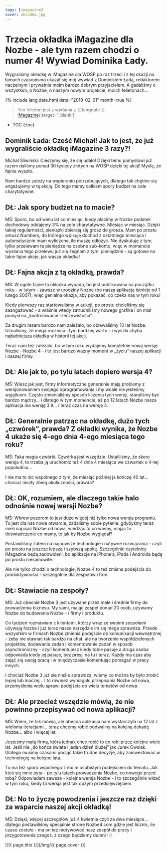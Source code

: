 ```yaml
---
tags: [imagazine]
cover: okladka.jpg
---
```


# Trzecia okładka iMagazine dla Nozbe - ale tym razem chodzi o numer 4! Wywiad Dominika Łady.

Wygraliśmy okładkę w iMagazine dla WOŚP po raz trzeci i z tej okazji na łamach czasopisma ukazał się mój wywiad z Dominikiem Ładą, redaktorem naczelnym i prywatnie moim bardzo dobrym przyjacielem. A gadaliśmy o wszystkim, o Nozbe, o naszym nowym projekcie, moich felietonach...

<!--More-->

{% include lang.date.html date="2019-02-01" month=true %}

> Ten felieton jest z wydania z {{ langdate }} [iMagazine](https://imagazine.pl){:target='_blank'}

* TOC
{:toc}

## Dominik Łada: Cześć Michał! Jak to jest, że już wygraliście okładkę iMagazine 3 razy?!

Michał Śliwiński: Cieszymy się, że się udało! Dzięki temu pomysłowi już razem daliśmy ponad 30 tysięcy złotych na WOŚP dzięki tej akcji! Myślę, że fajnie wyszło.

Nam bardzo zależy na wspieraniu potrzebujących, dlatego tak chętnie się angażujemy w tę akcję. Do tego mamy całkiem spory budżet na cele charytatywne.

## DŁ: Jak spory budżet na to macie?

MŚ: Sporo, bo od wielu lat co miesiąc, kiedy płacimy w Nozbe podatek dochodowy oddajemy 3% na cele charytatywne. Miesiąc w miesiąc. Dzięki takiej regularności, pieniążki zbierają się grosz do grosza. Mam po prostu arkusz Numbers, do którego wpisuję dochód z ostatniego miesiąca i automatycznie mam wyliczone, ile muszę odłożyć. Nie dyskutuję z tym, tylko przelewam te pieniądze na osobne sub-konto, więc w momencie wysłania tego przelewu już się żegnam z tymi pieniędzmi - są gotowe na takie fajne akcje, jak wasza okładka!

## DŁ: Fajna akcja z tą okładką, prawda?

MŚ: W ogóle fajnie ta okładka wypada, bo jest publikowana na początku roku - w lutym - zawsze w urodziny Nozbe (bo nasza aplikacja istnieje od 1 lutego 2007), więc genialna okazja, aby pokazać, co czeka nas w tym roku!

Kiedy pierwszy raz startowaliśmy w aukcji, po prostu chcieliśmy się zaangażować - a właśnie wtedy zatrudniliśmy nowego grafika i on miał pomysł na „kontrolowanie rzeczywistości”.

Za drugim razem bardzo nam zależało, bo oblewaliśmy 10 lat Nozbe. Uznaliśmy, że mega rocznica i tym bardziej warto - i wyszła chyba najładniejsza okładka w historii tej akcji.

Teraz nam też zależało, bo w tym roku wydajemy kompletnie nową wersję Nozbe - Nozbe 4 - i to jest bardzo ważny moment w „życiu” naszej aplikacji i naszej firmy.

## DŁ: Ale jak to, po tylu latach dopiero wersja 4?

MŚ: Wiesz jak jest, firmy informatyczne generalnie mają problemy z wersjonowaniem swojego oprogramowania i my wcale nie jesteśmy wyjątkiem. Często zmienialiśmy sposób liczenia tych wersji, staraliśmy być bardzo mądrzy... i dlatego w tym momencie, aż po 12 latach Nozbe nasza aplikacja ma wersję 3.9... i teraz czas na wersję 4.

## DŁ: Generalnie patrząc na okładkę, dużo tych „czwórek”, prawda? Z okładki wynika, że Nozbe 4 ukaże się 4-ego dnia 4-ego miesiąca tego roku?

MŚ: Taka magia czwórki. Czwórka jest wszędzie. Ustaliliśmy, że skoro wersja 4, to trzeba ją uruchomić też 4 dnia 4 miesiąca we czwartek o 4-tej popołudniu...

I nie ma to nic wspólnego z tym, że miesiąc później ja kończę 40 lat... chociaż niezły zbieg okoliczności, prawda?

## DŁ: OK, rozumiem, ale dlaczego takie halo odnośnie nowej wersji Nozbe?

MŚ: Wbrew pozorom to jest dużo więcej niż tylko nowa wersja programu. To jest dla nas nowe otwarcie, zadaliśmy sobie pytanie: gdybyśmy teraz mieli napisać Nozbe od nowa, wiedząc to co wiemy, mając to doświadczenie co mamy, to jak by Nozbe wyglądał?

Postawiliśmy zatem na najnowsze technologie i natywne rozwiązania - czyli po prostu na jeszcze lepszą i szybszą appkę. Szczególnie czytelnicy iMagazine będą zadowoleni, bo aplikacje na iPhone’a, iPada i Androida będą po prostu niesamowite.

Ale nie tylko chodzi o technologie, Nozbe 4 to też zmiana podejścia do produktywności - szczególnie dla zespołów i firm.

## DŁ: Stawiacie na zespoły?

MŚ: Już obecnie Nozbe 3 jest używane przez małe i średnie firmy do prowadzenia biznesu. My sami, mając zespół ponad 20 osób, używamy Nozbe do budowania Nozbe - i firmy i produktu.

Co tydzień rozmawiam z klientami, którzy wraz ze swoimi zespołami używają Nozbe i już teraz nasze narzędzie im się mega sprawdza. Przede wszystkim w firmach Nozbe zmienia podejście do komunikacji wewnętrznej - żeby nie stawiać tak bardzo na chat, ale na tworzenie współdzielonych projektów, dodawanie zadań i komentowanie zadań w sposób asynchroniczny - czyli komentujesz kiedy tobie pasuje a druga osoba odpowiada kiedy jej pasuje, bez presji na tu i teraz. Każdy ma czas aby zająć się swoją pracą i w międzyczasie komentując pomagać w pracy innych.

I chociaż Nozbe 3 już się nieźle sprawdza, wiemy co można by było zrobić lepiej lub inaczej... I to również wymagało przepisania Nozbe od nowa, przemyślenia wielu sprawi podejścia do wielu tematów od nowa.

## DŁ: Ale przecież wszędzie mówią, że nie powinno przepisywać od nowa aplikacji?

MŚ: Wiem, że tak mówią, ale obecna aplikacja nam wystarczyła na 12 lat z wieloma iteracjami... teraz chcemy robić podwaliny na kolejną dekadę Nozbe... albo i więcej lat.

Jesteśmy małą firmą, która jednak chce robić to co robi przez kolejne wiele lat. Jeśli nie „do końca świata i jeden dzień dłużej” jak Jurek Owsiak. Dlatego musimy czasami podjąć takie trudne decyzje, aby zainwestować w technologię na kolejne lata.

To ma też sporo wspólnego z moim osobistym podejściem do tematu. Jak ktoś się mnie pyta - po tylu latach prowadzenia Nozbe, co nowego przed tobą? Odpowiadam zawsze - kolejna wersja Nozbe - i to szczególnie widać w tym roku, kiedy ta wersja jest tak dużym przedsięwzięciem.

## DŁ: No to życzę powodzenia i jeszcze raz dzięki za wsparcie naszej akcji okładką!

MŚ: Dzięki, więcej szczegółów już 4 kwietnia czyli za dwa miesiące... dlatego postawiliśmy specjalnie stronę Nozbe4.com gdzie jest licznik, ile czasu zostało - ma on też motywować nasz zespół do pracy i przygotowania czegoś, z czego będziemy dumni :-)

![{{ page.title }}](/img/{{ page.cover }})

[n]: https://nozbe.com/